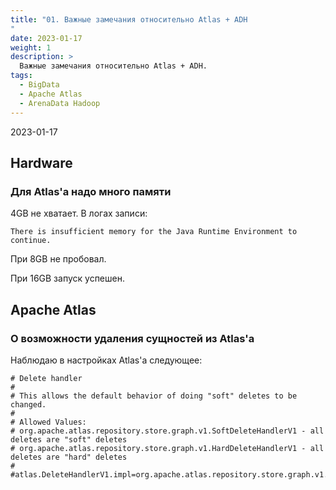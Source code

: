 ```yaml
---
title: "01. Важные замечания относительно Atlas + ADH
"
date: 2023-01-17
weight: 1
description: >
  Важные замечания относительно Atlas + ADH.
tags:
  - BigData
  - Apache Atlas
  - ArenaData Hadoop
---
```


2023-01-17

## Hardware
### Для Atlas'а надо много памяти
4GB не хватает. В логах записи:
```
There is insufficient memory for the Java Runtime Environment to continue.
```

При 8GB не пробовал.

При 16GB запуск успешен.

## Apache Atlas
### О возможности удаления сущностей из Atlas'а
Наблюдаю в настройках Atlas'а следующее:
```
# Delete handler
#
# This allows the default behavior of doing "soft" deletes to be changed.
#
# Allowed Values:
# org.apache.atlas.repository.store.graph.v1.SoftDeleteHandlerV1 - all deletes are "soft" deletes
# org.apache.atlas.repository.store.graph.v1.HardDeleteHandlerV1 - all deletes are "hard" deletes
#
#atlas.DeleteHandlerV1.impl=org.apache.atlas.repository.store.graph.v1.SoftDeleteHandlerV1
```